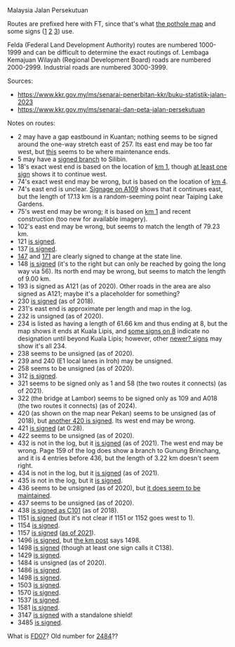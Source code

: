 Malaysia Jalan Persekutuan

Routes are prefixed here with FT, since that's what [the pothole map](https://www.arcgis.com/home/webmap/viewer.html?url=https%3A%2F%2Fmygos.mygeoportal.gov.my%2Fgisserver%2Frest%2Fservices%2FJKR_Potholes%2FJKR_Potholes_ASaPP%2FFeatureServer&source=sd) and some signs ([1](https://www.google.com/maps/@3.7297178,102.6416336,3a,15y,106.22h,75.49t/data=!3m7!1e1!3m5!1sB90ZUglmKKHbBph11eg2dw!2e0!6shttps:%2F%2Fstreetviewpixels-pa.googleapis.com%2Fv1%2Fthumbnail%3Fpanoid%3DB90ZUglmKKHbBph11eg2dw%26cb_client%3Dmaps_sv.share%26w%3D900%26h%3D600%26yaw%3D106.22118364269049%26pitch%3D14.509507299628552%26thumbfov%3D90!7i13312!8i6656?coh=205410&entry=ttu) [2](https://www.google.com/maps/@3.9601291,102.4291884,3a,15y,229.91h,84.91t/data=!3m7!1e1!3m5!1sYx1PH97b1jWOMJ4SEmWavA!2e0!6shttps:%2F%2Fstreetviewpixels-pa.googleapis.com%2Fv1%2Fthumbnail%3Fpanoid%3DYx1PH97b1jWOMJ4SEmWavA%26cb_client%3Dmaps_sv.share%26w%3D900%26h%3D600%26yaw%3D229.91371022184416%26pitch%3D5.088899779745432%26thumbfov%3D90!7i13312!8i6656?coh=205410&entry=ttu) [3](https://www.google.com/maps/@5.1294472,100.4723958,3a,15y,294h,93.88t/data=!3m7!1e1!3m5!1sCHZRXvfCQu4C-L4rykO9zQ!2e0!6shttps:%2F%2Fstreetviewpixels-pa.googleapis.com%2Fv1%2Fthumbnail%3Fpanoid%3DCHZRXvfCQu4C-L4rykO9zQ%26cb_client%3Dmaps_sv.share%26w%3D900%26h%3D600%26yaw%3D293.9977785994029%26pitch%3D-3.879822111230112%26thumbfov%3D90!7i16384!8i8192?coh=205410&entry=ttu)) use.

Felda (Federal Land Development Authority) routes are numbered 1000-1999 and can be difficult to determine the exact routings of. Lembaga Kemajuan Wilayah (Regional Development Board) roads are numbered 2000-2999. Industrial roads are numbered 3000-3999.

Sources:
* https://www.kkr.gov.my/ms/senarai-penerbitan-kkr/buku-statistik-jalan-2023
* https://www.kkr.gov.my/ms/senarai-dan-peta-jalan-persekutuan

Notes on routes:
* 2 may have a gap eastbound in Kuantan; nothing seems to be signed around the one-way stretch east of 257. Its east end may be too far west, but [this](https://www.google.com/maps/@3.9719984,103.412166,3a,15y,10.94h,88.75t/data=!3m7!1e1!3m5!1s3XrQSgvRQJViyKdEvip7Yg!2e0!6shttps:%2F%2Fstreetviewpixels-pa.googleapis.com%2Fv1%2Fthumbnail%3Fpanoid%3D3XrQSgvRQJViyKdEvip7Yg%26cb_client%3Dmaps_sv.share%26w%3D900%26h%3D600%26yaw%3D10.942389520905582%26pitch%3D1.2464189605415896%26thumbfov%3D90!7i16384!8i8192?coh=205410&entry=ttu) seems to be where maintenance ends.
* 5 may have a [signed branch](https://www.google.com/maps/@4.6116784,101.0556538,3a,28.6y,283.16h,90.96t/data=!3m7!1e1!3m5!1s49GgYW6Hiul0PwSXepY1gA!2e0!6shttps:%2F%2Fstreetviewpixels-pa.googleapis.com%2Fv1%2Fthumbnail%3Fpanoid%3D49GgYW6Hiul0PwSXepY1gA%26cb_client%3Dmaps_sv.share%26w%3D900%26h%3D600%26yaw%3D283.1628467048741%26pitch%3D-0.9578943686033625%26thumbfov%3D90!7i16384!8i8192?coh=205410&entry=ttu) to Silibin.
* 18's exact west end is based on the location of [km 1](https://www.google.com/maps/@4.2292094,100.6396059,3a,15y,90.98h,84.1t/data=!3m7!1e1!3m5!1sbJNiXdz5iDSizMPRRJ20XQ!2e0!6shttps:%2F%2Fstreetviewpixels-pa.googleapis.com%2Fv1%2Fthumbnail%3Fpanoid%3DbJNiXdz5iDSizMPRRJ20XQ%26cb_client%3Dmaps_sv.share%26w%3D900%26h%3D600%26yaw%3D90.98387606569607%26pitch%3D5.904976907967395%26thumbfov%3D90!7i16384!8i8192?coh=205410&entry=ttu), though [at least one sign](https://www.google.com/maps/@4.2352374,100.6338886,3a,19.3y,302h,90.56t/data=!3m7!1e1!3m5!1sq8aoBbtNcMFosmzKS3-EMw!2e0!6shttps:%2F%2Fstreetviewpixels-pa.googleapis.com%2Fv1%2Fthumbnail%3Fpanoid%3Dq8aoBbtNcMFosmzKS3-EMw%26cb_client%3Dmaps_sv.share%26w%3D900%26h%3D600%26yaw%3D301.9950620643711%26pitch%3D-0.557313194918649%26thumbfov%3D90!7i16384!8i8192?coh=205410&entry=ttu) shows it to continue west.
* 74's exact west end may be wrong, but is based on the location of [km 4](https://www.google.com/maps/@4.8402149,100.6612212,3a,36y,113.64h,79.25t/data=!3m7!1e1!3m5!1sj7MArwOfx7IKqJrvkdEn6Q!2e0!6shttps:%2F%2Fstreetviewpixels-pa.googleapis.com%2Fv1%2Fthumbnail%3Fpanoid%3Dj7MArwOfx7IKqJrvkdEn6Q%26cb_client%3Dmaps_sv.share%26w%3D900%26h%3D600%26yaw%3D113.6413484374746%26pitch%3D10.745431671630811%26thumbfov%3D90!7i16384!8i8192?coh=205410&entry=ttu).
* 74's east end is unclear. [Signage on A109](https://www.google.com/maps/@4.8287562,100.7349757,3a,15y,324.38h,103.2t/data=!3m7!1e1!3m5!1sWR5TxmbFZY7yYBCVWCzyfw!2e0!6shttps:%2F%2Fstreetviewpixels-pa.googleapis.com%2Fv1%2Fthumbnail%3Fpanoid%3DWR5TxmbFZY7yYBCVWCzyfw%26cb_client%3Dmaps_sv.share%26w%3D900%26h%3D600%26yaw%3D324.3817997043467%26pitch%3D-13.195121893618975%26thumbfov%3D90!7i16384!8i8192?coh=205410&entry=ttu) shows that it continues east, but the length of 17.13 km is a random-seeming point near Taiping Lake Gardens.
* 75's west end may be wrong; it is based on [km 1](https://www.google.com/maps/@5.0207917,100.4317546,3a,18.8y,46.36h,81.38t/data=!3m7!1e1!3m5!1sI7QyU8NS0ViIybSglgoj0w!2e0!6shttps:%2F%2Fstreetviewpixels-pa.googleapis.com%2Fv1%2Fthumbnail%3Fpanoid%3DI7QyU8NS0ViIybSglgoj0w%26cb_client%3Dmaps_sv.share%26w%3D900%26h%3D600%26yaw%3D46.36245034098123%26pitch%3D8.619826932709586%26thumbfov%3D90!7i13312!8i6656?coh=205410&entry=ttu) and recent construction (too new for available imagery).
* 102's east end may be wrong, but seems to match the length of 79.23 km.
* 121 [is signed](https://www.google.com/maps/@3.4749502,101.9088626,3a,15y,134.15h,87.68t/data=!3m7!1e1!3m5!1sAKxpbq2GjWwhdjLzCdD91Q!2e0!6shttps:%2F%2Fstreetviewpixels-pa.googleapis.com%2Fv1%2Fthumbnail%3Fpanoid%3DAKxpbq2GjWwhdjLzCdD91Q%26cb_client%3Dmaps_sv.share%26w%3D900%26h%3D600%26yaw%3D134.1451165482576%26pitch%3D2.321116989392806%26thumbfov%3D90!7i16384!8i8192?coh=205410&entry=ttu).
* 137 [is signed](https://www.google.com/maps/@4.5696099,101.1133615,3a,15.6y,303.88h,90.35t/data=!3m7!1e1!3m5!1sVZzXjuml9JQ1gH5g34E0Hg!2e0!6shttps:%2F%2Fstreetviewpixels-pa.googleapis.com%2Fv1%2Fthumbnail%3Fpanoid%3DVZzXjuml9JQ1gH5g34E0Hg%26cb_client%3Dmaps_sv.share%26w%3D900%26h%3D600%26yaw%3D303.88301992149235%26pitch%3D-0.349991325638598%26thumbfov%3D90!7i16384!8i8192?coh=205410&entry=ttu).
* [147](https://www.google.com/maps/@5.2276975,100.6870797,3a,15.2y,137.14h,88.13t/data=!3m7!1e1!3m5!1sW8ZAsXf1953R9WJPQJeDiQ!2e0!6shttps:%2F%2Fstreetviewpixels-pa.googleapis.com%2Fv1%2Fthumbnail%3Fpanoid%3DW8ZAsXf1953R9WJPQJeDiQ%26cb_client%3Dmaps_sv.share%26w%3D900%26h%3D600%26yaw%3D137.13849682130166%26pitch%3D1.8736180153801456%26thumbfov%3D90!7i16384!8i8192?coh=205410&entry=ttu) and [171](https://www.google.com/maps/@5.229189,100.6866282,3a,15.6y,331.62h,83.56t/data=!3m7!1e1!3m5!1smFGpQK0rFjZ2e5rGM_B0ew!2e0!6shttps:%2F%2Fstreetviewpixels-pa.googleapis.com%2Fv1%2Fthumbnail%3Fpanoid%3DmFGpQK0rFjZ2e5rGM_B0ew%26cb_client%3Dmaps_sv.share%26w%3D900%26h%3D600%26yaw%3D331.6240798613892%26pitch%3D6.443103139610912%26thumbfov%3D90!7i16384!8i8192?coh=205410&entry=ttu) are clearly signed to change at the state line.
* 148 [is signed](https://www.google.com/maps/@3.695882,101.7490464,3a,18.6y,207.47h,90.95t/data=!3m7!1e1!3m5!1s9OCNJb3bouF1nlSx1eoFLQ!2e0!6shttps:%2F%2Fstreetviewpixels-pa.googleapis.com%2Fv1%2Fthumbnail%3Fpanoid%3D9OCNJb3bouF1nlSx1eoFLQ%26cb_client%3Dmaps_sv.share%26w%3D900%26h%3D600%26yaw%3D207.46675500657298%26pitch%3D-0.9527050645401545%26thumbfov%3D90!7i16384!8i8192?coh=205410&entry=ttu) (it's to the right but can only be reached by going the long way via 56). Its north end may be wrong, but seems to match the length of 9.00 km.
* 193 is signed as A121 (as of 2020). Other roads in the area are also signed as A121; maybe it's a placeholder for something?
* 230 [is signed](https://www.google.com/maps/@3.7479931,103.3145347,3a,17.6y,154.76h,94.19t/data=!3m7!1e1!3m5!1sof8mYyQsiDsLrybHK5Ytzg!2e0!6shttps:%2F%2Fstreetviewpixels-pa.googleapis.com%2Fv1%2Fthumbnail%3Fpanoid%3Dof8mYyQsiDsLrybHK5Ytzg%26cb_client%3Dmaps_sv.share%26w%3D900%26h%3D600%26yaw%3D154.7634189660908%26pitch%3D-4.188440400562996%26thumbfov%3D90!7i13312!8i6656?coh=205410&entry=ttu) (as of 2018).
* 231's east end is approximate per length and map in the log.
* 232 is unsigned (as of 2020).
* 234 is listed as having a length of 61.66 km and thus ending at 8, but the map shows it ends at Kuala Lipis, and [some signs on 8](https://www.google.com/maps/@4.1610433,102.0323492,3a,15.2y,17.56h,88.67t/data=!3m7!1e1!3m5!1sxgBmNsbzbqd6xkaLxBJIcA!2e0!6shttps:%2F%2Fstreetviewpixels-pa.googleapis.com%2Fv1%2Fthumbnail%3Fpanoid%3DxgBmNsbzbqd6xkaLxBJIcA%26cb_client%3Dmaps_sv.share%26w%3D900%26h%3D600%26yaw%3D17.560315474789803%26pitch%3D1.328331623347978%26thumbfov%3D90!7i13312!8i6656?coh=205410&entry=ttu) indicate no designation until beyond Kuala Lipis; however, other [newer? signs](https://www.google.com/maps/@4.1640842,102.033363,3a,37.6y,358.22h,91.81t/data=!3m7!1e1!3m5!1s16UxK1QKSU7w8ptSloJnKg!2e0!6shttps:%2F%2Fstreetviewpixels-pa.googleapis.com%2Fv1%2Fthumbnail%3Fpanoid%3D16UxK1QKSU7w8ptSloJnKg%26cb_client%3Dmaps_sv.share%26w%3D900%26h%3D600%26yaw%3D358.22087119866876%26pitch%3D-1.8072904789094508%26thumbfov%3D90!7i13312!8i6656?coh=205410&entry=ttu) may show it's all 234.
* 238 seems to be unsigned (as of 2020).
* 239 and 240 (E1 local lanes in Iroh) may be unsigned.
* 258 seems to be unsigned (as of 2020).
* 312 [is signed](https://www.google.com/maps/@4.0046127,100.8258675,3a,15y,22.75h,87.01t,359.19r/data=!3m7!1e1!3m5!1sybSF0sCZT8YW99IABIlENA!2e0!6shttps:%2F%2Fstreetviewpixels-pa.googleapis.com%2Fv1%2Fthumbnail%3Fpanoid%3DybSF0sCZT8YW99IABIlENA%26cb_client%3Dmaps_sv.share%26w%3D900%26h%3D600%26yaw%3D22.74891818844798%26pitch%3D2.9904537987229247%26thumbfov%3D90!7i16384!8i8192?coh=205410&entry=ttu).
* 321 seems to be signed only as 1 and 58 (the two routes it connects) (as of 2021).
* 322 (the bridge at Lambor) seems to be signed only as 109 and A018 (the two routes it connects) (as of 2024).
* 420 (as shown on the map near Pekan) seems to be unsigned (as of 2018), but [another 420 is signed](https://www.google.com/maps/@3.7683689,103.2251332,3a,15y,54.14h,98.44t/data=!3m7!1e1!3m5!1sUTW9I4WHcFWfF7g21p6FRA!2e0!6shttps:%2F%2Fstreetviewpixels-pa.googleapis.com%2Fv1%2Fthumbnail%3Fpanoid%3DUTW9I4WHcFWfF7g21p6FRA%26cb_client%3Dmaps_sv.share%26w%3D900%26h%3D600%26yaw%3D54.141257678622026%26pitch%3D-8.437252626973375%26thumbfov%3D90!7i16384!8i8192?coh=205410&entry=ttu). Its west end may be wrong.
* 421 [is signed](https://www.tiktok.com/@kuantanbest/video/7350575114800418066) (at 0:28).
* 422 seems to be unsigned (as of 2020).
* 432 is not in the log, but it [is signed](https://www.google.com/maps/@4.5084923,101.4078124,3a,15y,27.94h,90.33t/data=!3m7!1e1!3m5!1sy8hevghwFmkdJBhdG648cg!2e0!6shttps:%2F%2Fstreetviewpixels-pa.googleapis.com%2Fv1%2Fthumbnail%3Fpanoid%3Dy8hevghwFmkdJBhdG648cg%26cb_client%3Dmaps_sv.share%26w%3D900%26h%3D600%26yaw%3D27.93705723487558%26pitch%3D-0.3284256453140699%26thumbfov%3D90!7i16384!8i8192?coh=205410&entry=ttu) (as of 2021). The west end may be wrong. Page 159 of the log does show a branch to Gunung Brinchang, and it is 4 entries before 436, but the length of 3.22 km doesn't seem right.
* 434 is not in the log, but it [is signed](https://www.google.com/maps/@4.4835391,101.3785056,3a,15y,313.72h,88.81t/data=!3m7!1e1!3m5!1sVEIm8gmyF_5_5jXyI9XwCQ!2e0!6shttps:%2F%2Fstreetviewpixels-pa.googleapis.com%2Fv1%2Fthumbnail%3Fpanoid%3DVEIm8gmyF_5_5jXyI9XwCQ%26cb_client%3Dmaps_sv.share%26w%3D900%26h%3D600%26yaw%3D313.72087977266955%26pitch%3D1.188546197623154%26thumbfov%3D90!7i16384!8i8192?coh=205410&entry=ttu) (as of 2021).
* 435 is not in the log, but it [is signed](https://www.google.com/maps/@3.9681375,103.4060309,3a,21y,35.06h,91.33t/data=!3m7!1e1!3m5!1sUu_9gEYSeEhZub19iivzRQ!2e0!6shttps:%2F%2Fstreetviewpixels-pa.googleapis.com%2Fv1%2Fthumbnail%3Fpanoid%3DUu_9gEYSeEhZub19iivzRQ%26cb_client%3Dmaps_sv.share%26w%3D900%26h%3D600%26yaw%3D35.060333861829285%26pitch%3D-1.3316792741508863%26thumbfov%3D90!7i16384!8i8192?coh=205410&entry=ttu).
* 436 seems to be unsigned (as of 2020), but [it does seem to be maintained](https://www.google.com/maps/@3.3861986,101.8277748,3a,15y,273.52h,91.71t/data=!3m7!1e1!3m5!1si61BxMWfVxRzD1IGVY9J6Q!2e0!6shttps:%2F%2Fstreetviewpixels-pa.googleapis.com%2Fv1%2Fthumbnail%3Fpanoid%3Di61BxMWfVxRzD1IGVY9J6Q%26cb_client%3Dmaps_sv.share%26w%3D900%26h%3D600%26yaw%3D273.5228896134296%26pitch%3D-1.7065920178902445%26thumbfov%3D90!7i16384!8i8192?coh=205410&entry=ttu).
* 437 seems to be unsigned (as of 2020).
* 438 [is signed as C101](https://www.google.com/maps/@3.6132503,103.3797135,3a,15y,111.08h,90.36t/data=!3m7!1e1!3m5!1s7RkUaiXPmYU_o7ug4rkANg!2e0!6shttps:%2F%2Fstreetviewpixels-pa.googleapis.com%2Fv1%2Fthumbnail%3Fpanoid%3D7RkUaiXPmYU_o7ug4rkANg%26cb_client%3Dmaps_sv.share%26w%3D900%26h%3D600%26yaw%3D111.08382305488126%26pitch%3D-0.36260245462064233%26thumbfov%3D90!7i13312!8i6656?coh=205410&entry=ttu) (as of 2018).
* 1151 [is signed](https://www.google.com/maps/@3.9359834,101.351394,3a,15y,57.26h,93.47t/data=!3m7!1e1!3m5!1sBr5GD-mpj9O78YZdtiLMwA!2e0!6shttps:%2F%2Fstreetviewpixels-pa.googleapis.com%2Fv1%2Fthumbnail%3Fpanoid%3DBr5GD-mpj9O78YZdtiLMwA%26cb_client%3Dmaps_sv.share%26w%3D900%26h%3D600%26yaw%3D57.25797837097971%26pitch%3D-3.4742685172591905%26thumbfov%3D90!7i16384!8i8192?coh=205410&entry=ttu) (but it's not clear if 1151 or 1152 goes west to 1).
* 1154 [is signed](https://www.google.com/maps/@3.942062,101.2708621,3a,35.9y,213.56h,93.14t/data=!3m7!1e1!3m5!1sNLmsIcepEseZ4-xnC7IQjg!2e0!6shttps:%2F%2Fstreetviewpixels-pa.googleapis.com%2Fv1%2Fthumbnail%3Fpanoid%3DNLmsIcepEseZ4-xnC7IQjg%26cb_client%3Dmaps_sv.share%26w%3D900%26h%3D600%26yaw%3D213.55740577647566%26pitch%3D-3.1426481467920127%26thumbfov%3D90!7i13312!8i6656?coh=205410&entry=ttu).
* 1157 [is signed](https://www.google.com/maps/@5.6027501,101.0814232,3a,16.4y,5.83h,87.56t/data=!3m7!1e1!3m5!1s2vE2JR82q2Zt-kdZG2pX7A!2e0!6shttps:%2F%2Fstreetviewpixels-pa.googleapis.com%2Fv1%2Fthumbnail%3Fpanoid%3D2vE2JR82q2Zt-kdZG2pX7A%26cb_client%3Dmaps_sv.share%26w%3D900%26h%3D600%26yaw%3D5.828153811326391%26pitch%3D2.443109269143932%26thumbfov%3D90!7i13312!8i6656?coh=205410&entry=ttu) ([as of 2021](https://www.google.com/maps/@5.6019598,101.0812327,3a,15y,15.11h,88.7t/data=!3m7!1e1!3m5!1sTJwoLtVx6radWJCGkWyrBA!2e0!6shttps:%2F%2Fstreetviewpixels-pa.googleapis.com%2Fv1%2Fthumbnail%3Fpanoid%3DTJwoLtVx6radWJCGkWyrBA%26cb_client%3Dmaps_sv.share%26w%3D900%26h%3D600%26yaw%3D15.113922356682762%26pitch%3D1.30201013478802%26thumbfov%3D90!7i16384!8i8192?coh=205410&entry=ttu)).
* 1496 [is signed](https://www.google.com/maps/@3.6110237,101.9043376,3a,22.2y,236.62h,91.39t/data=!3m7!1e1!3m5!1sxw32AEe2DvH7e0X8iYC0LQ!2e0!6shttps:%2F%2Fstreetviewpixels-pa.googleapis.com%2Fv1%2Fthumbnail%3Fpanoid%3Dxw32AEe2DvH7e0X8iYC0LQ%26cb_client%3Dmaps_sv.share%26w%3D900%26h%3D600%26yaw%3D236.62218391026218%26pitch%3D-1.3910257142553206%26thumbfov%3D90!7i16384!8i8192?coh=205410&entry=ttu), but [the km post](https://www.google.com/maps/@3.6196038,101.9005426,3a,15y,177.63h,76.39t/data=!3m7!1e1!3m5!1sLd46ZMhYtk5U22kF-GkYBQ!2e0!6shttps:%2F%2Fstreetviewpixels-pa.googleapis.com%2Fv1%2Fthumbnail%3Fpanoid%3DLd46ZMhYtk5U22kF-GkYBQ%26cb_client%3Dmaps_sv.share%26w%3D900%26h%3D600%26yaw%3D177.63255050201184%26pitch%3D13.607320611747127%26thumbfov%3D90!7i16384!8i8192?coh=205410&entry=ttu) says 1498.
* 1498 [is signed](https://youtu.be/yLR0TIOHQ2c?t=685) (though at least one sign calls it C138).
* 1429 [is signed](https://www.google.com/maps/@3.7026071,103.0483251,3a,15y,67.2h,91.72t/data=!3m7!1e1!3m5!1sGwxG5on5lhIY0KEo3u0j8A!2e0!6shttps:%2F%2Fstreetviewpixels-pa.googleapis.com%2Fv1%2Fthumbnail%3Fpanoid%3DGwxG5on5lhIY0KEo3u0j8A%26cb_client%3Dmaps_sv.share%26w%3D900%26h%3D600%26yaw%3D67.20399838325882%26pitch%3D-1.7169944254471403%26thumbfov%3D90!7i13312!8i6656?coh=205410&entry=ttu).
* 1484 is unsigned (as of 2020).
* 1486 [is signed](https://www.google.com/maps/@3.7572008,103.2044735,3a,15.7y,216.45h,91.62t/data=!3m7!1e1!3m5!1swcTxl_QWKjNhfOhcq_yadg!2e0!6shttps:%2F%2Fstreetviewpixels-pa.googleapis.com%2Fv1%2Fthumbnail%3Fpanoid%3DwcTxl_QWKjNhfOhcq_yadg%26cb_client%3Dmaps_sv.share%26w%3D900%26h%3D600%26yaw%3D216.44949565158538%26pitch%3D-1.6230380412421255%26thumbfov%3D90!7i13312!8i6656?coh=205410&entry=ttu).
* 1498 [is signed](https://youtu.be/JPG_bInjlA4?t=568).
* 1503 [is signed](https://www.google.com/maps/@4.2210851,101.7973378,3a,15y,57.6h,90.26t/data=!3m7!1e1!3m5!1sUVbWFkOuxj4fYgRREgyJ7w!2e0!6shttps:%2F%2Fstreetviewpixels-pa.googleapis.com%2Fv1%2Fthumbnail%3Fpanoid%3DUVbWFkOuxj4fYgRREgyJ7w%26cb_client%3Dmaps_sv.share%26w%3D900%26h%3D600%26yaw%3D57.601580472918876%26pitch%3D-0.2550038179090137%26thumbfov%3D90!7i13312!8i6656?coh=205410&entry=ttu).
* 1570 [is signed](https://www.google.com/maps/@3.7043807,102.9569564,3a,15y,109.08h,91.56t/data=!3m7!1e1!3m5!1sS0Uz3_8kRdJb2YOElJ_d3A!2e0!6shttps:%2F%2Fstreetviewpixels-pa.googleapis.com%2Fv1%2Fthumbnail%3Fpanoid%3DS0Uz3_8kRdJb2YOElJ_d3A%26cb_client%3Dmaps_sv.share%26w%3D900%26h%3D600%26yaw%3D109.07787672296716%26pitch%3D-1.5626562858998767%26thumbfov%3D90!7i16384!8i8192?coh=205410&entry=ttu).
* 1537 [is signed](https://www.google.com/maps/@3.7286055,102.6151946,3a,15y,15.74h,88.83t/data=!3m7!1e1!3m5!1sBhMoXgFzyuA3OFz7Vm7BQg!2e0!6shttps:%2F%2Fstreetviewpixels-pa.googleapis.com%2Fv1%2Fthumbnail%3Fpanoid%3DBhMoXgFzyuA3OFz7Vm7BQg%26cb_client%3Dmaps_sv.share%26w%3D900%26h%3D600%26yaw%3D15.740060450959785%26pitch%3D1.16690013135603%26thumbfov%3D90!7i13312!8i6656?coh=205410&entry=ttu).
* 1581 [is signed](https://www.google.com/maps/@4.0481928,103.1437099,3a,15.8y,145.37h,86.02t/data=!3m7!1e1!3m5!1s0kpXWot3B0puvWiWYqSs_w!2e0!6shttps:%2F%2Fstreetviewpixels-pa.googleapis.com%2Fv1%2Fthumbnail%3Fpanoid%3D0kpXWot3B0puvWiWYqSs_w%26cb_client%3Dmaps_sv.share%26w%3D900%26h%3D600%26yaw%3D145.36543742398956%26pitch%3D3.9817621446533735%26thumbfov%3D90!7i13312!8i6656?coh=205410&entry=ttu).
* 3147 [is signed](https://www.google.com/maps/@4.7770488,100.9350381,3a,15.1y,322.41h,88.37t/data=!3m7!1e1!3m5!1sdmAG6wipB1yP_Xxt4lngyQ!2e0!6shttps:%2F%2Fstreetviewpixels-pa.googleapis.com%2Fv1%2Fthumbnail%3Fpanoid%3DdmAG6wipB1yP_Xxt4lngyQ%26cb_client%3Dmaps_sv.share%26w%3D900%26h%3D600%26yaw%3D322.40769976054594%26pitch%3D1.632957164485859%26thumbfov%3D90!7i16384!8i8192?coh=205410&entry=ttu) with a standalone shield!
* 3485 [is signed](https://www.google.com/maps/@3.8329149,103.3473734,3a,15y,28.73h,94.56t/data=!3m7!1e1!3m5!1sEe_MgE5-Ajnrk7QFoYn7hA!2e0!6shttps:%2F%2Fstreetviewpixels-pa.googleapis.com%2Fv1%2Fthumbnail%3Fpanoid%3DEe_MgE5-Ajnrk7QFoYn7hA%26cb_client%3Dmaps_sv.share%26w%3D900%26h%3D600%26yaw%3D28.726050781954864%26pitch%3D-4.55823725130908%26thumbfov%3D90!7i16384!8i8192?coh=205410&entry=ttu).

What is [FD07](https://www.google.com/maps/@3.4965625,103.3866416,3a,15y,202.3h,95.67t/data=!3m7!1e1!3m5!1s-75zijf8aEOUoRVEo9euZw!2e0!6shttps:%2F%2Fstreetviewpixels-pa.googleapis.com%2Fv1%2Fthumbnail%3Fpanoid%3D-75zijf8aEOUoRVEo9euZw%26cb_client%3Dmaps_sv.share%26w%3D900%26h%3D600%26yaw%3D202.29946661137572%26pitch%3D-5.669501684146653%26thumbfov%3D90!7i13312!8i6656?coh=205410&entry=ttu)? Old number for [2484](https://www.google.com/maps/@3.5010998,103.3811279,3a,17.6y,249.89h,95.37t/data=!3m7!1e1!3m5!1sb-HmEMRotLg2xuUyw3S29A!2e0!6shttps:%2F%2Fstreetviewpixels-pa.googleapis.com%2Fv1%2Fthumbnail%3Fpanoid%3Db-HmEMRotLg2xuUyw3S29A%26cb_client%3Dmaps_sv.share%26w%3D900%26h%3D600%26yaw%3D249.89006719889528%26pitch%3D-5.374530114816551%26thumbfov%3D90!7i13312!8i6656?coh=205410&entry=ttu)??
